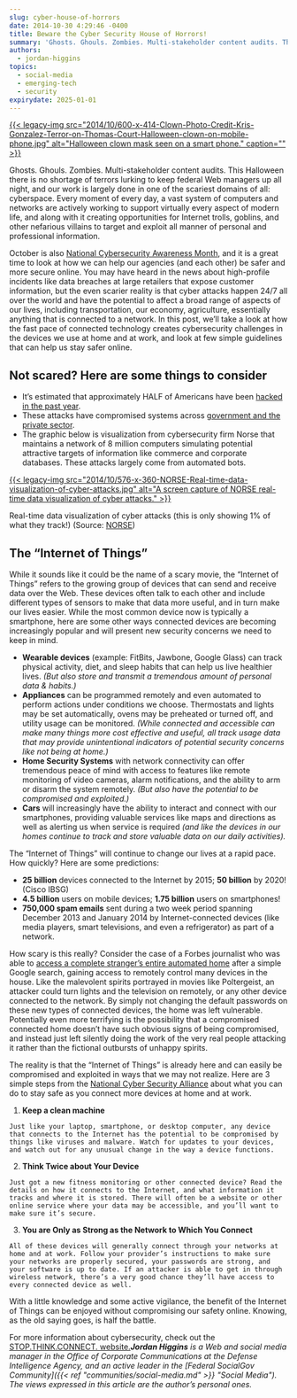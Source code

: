 ```yaml
---
slug: cyber-house-of-horrors
date: 2014-10-30 4:29:46 -0400
title: Beware the Cyber Security House of Horrors!
summary: 'Ghosts. Ghouls. Zombies. Multi-stakeholder content audits. This Halloween there is no shortage of terrors lurking to keep federal Web managers up all night, and our work is largely done in one of the scariest domains of all: cyberspace. Every moment of every day, a vast system of computers and networks are actively working to support'
authors:
  - jordan-higgins
topics:
  - social-media
  - emerging-tech
  - security
expirydate: 2025-01-01
---
```


[{{< legacy-img src="2014/10/600-x-414-Clown-Photo-Credit-Kris-Gonzalez-Terror-on-Thomas-Court-Halloween-clown-on-mobile-phone.jpg" alt="Halloween clown mask seen on a smart phone." caption="" >}}](https://s3.amazonaws.com/digitalgov/_legacy-img/2014/10/600-x-414-Clown-Photo-Credit-Kris-Gonzalez-Terror-on-Thomas-Court-Halloween-clown-on-mobile-phone.jpg) 

Ghosts. Ghouls. Zombies. Multi-stakeholder content audits. This Halloween there is no shortage of terrors lurking to keep federal Web managers up all night, and our work is largely done in one of the scariest domains of all: cyberspace. Every moment of every day, a vast system of computers and networks are actively working to support virtually every aspect of modern life, and along with it creating opportunities for Internet trolls, goblins, and other nefarious villains to target and exploit all manner of personal and professional information.

October is also [National Cybersecurity Awareness Month](http://www.staysafeonline.org/ncsam/landing-page/), and it is a great time to look at how we can help our agencies (and each other) be safer and more secure online. You may have heard in the news about high-profile incidents like data breaches at large retailers that expose customer information, but the even scarier reality is that cyber attacks happen 24/7 all over the world and have the potential to affect a broad range of aspects of our lives, including transportation, our economy, agriculture, essentially anything that is connected to a network. In this post, we’ll take a look at how the fast pace of connected technology creates cybersecurity challenges in the devices we use at home and at work, and look at few simple guidelines that can help us stay safer online.

## Not scared? Here are some things to consider

  * It’s estimated that approximately HALF of Americans have been [hacked in the past year](http://money.cnn.com/2014/05/28/technology/security/hack-data-breach/).
  * These attacks have compromised systems across [government and the private sector](http://www.informationisbeautiful.net/visualizations/worlds-biggest-data-breaches-hacks/).
  * The graphic below is visualization from cybersecurity firm Norse that maintains a network of 8 million computers simulating potential attractive targets of information like commerce and corporate databases. These attacks largely come from automated bots.

[{{< legacy-img src="2014/10/576-x-360-NORSE-Real-time-data-visualization-of-cyber-attacks.jpg" alt="A screen capture of NORSE real-time data visualization of cyber attacks." >}}](https://s3.amazonaws.com/digitalgov/_legacy-img/2014/10/576-x-360-NORSE-Real-time-data-visualization-of-cyber-attacks.jpg)
  
Real-time data visualization of cyber attacks (this is only showing 1% of what they track!) (Source: [NORSE](http://map.ipviking.com/))

## The “Internet of Things”

While it sounds like it could be the name of a scary movie, the “Internet of Things” refers to the growing group of devices that can send and receive data over the Web. These devices often talk to each other and include different types of sensors to make that data more useful, and in turn make our lives easier. While the most common device now is typically a smartphone, here are some other ways connected devices are becoming increasingly popular and will present new security concerns we need to keep in mind.

  * **Wearable devices** (example: FitBits, Jawbone, Google Glass) can track physical activity, diet, and sleep habits that can help us live healthier lives. _(But also store and transmit a tremendous amount of personal data & habits.)_
  * **Appliances** can be programmed remotely and even automated to perform actions under conditions we choose. Thermostats and lights may be set automatically, ovens may be preheated or turned off, and utility usage can be monitored. _(While connected and accessible can make many things more cost effective and useful, all track usage data that may provide unintentional indicators of potential security concerns like not being at home.)_
  * **Home Security Systems** with network connectivity can offer tremendous peace of mind with access to features like remote monitoring of video cameras, alarm notifications, and the ability to arm or disarm the system remotely. _(But also have the potential to be compromised and exploited.)_
  * **Cars** will increasingly have the ability to interact and connect with our smartphones, providing valuable services like maps and directions as well as alerting us when service is required _(and like the devices in our homes continue to track and store valuable data on our daily activities)._

The “Internet of Things” will continue to change our lives at a rapid pace. How quickly? Here are some predictions:

  * **25 billion** devices connected to the Internet by 2015; **50 billion** by 2020! (Cisco IBSG)
  * **4.5 billion** users on mobile devices; **1.75 billion** users on smartphones!
  * **750,000 spam emails** sent during a two week period spanning December 2013 and January 2014 by Internet-connected devices (like media players, smart televisions, and even a refrigerator) as part of a network.

How scary is this really? Consider the case of a Forbes journalist who was able to [access a complete stranger’s entire automated home](http://www.forbes.com/sites/kashmirhill/2013/07/26/smart-homes-hack/) after a simple Google search, gaining access to remotely control many devices in the house. Like the malevolent spirits portrayed in movies like Poltergeist, an attacker could turn lights and the television on remotely, or any other device connected to the network. By simply not changing the default passwords on these new types of connected devices, the home was left vulnerable. Potentially even more terrifying is the possibility that a compromised connected home doesn’t have such obvious signs of being compromised, and instead just left silently doing the work of the very real people attacking it rather than the fictional outbursts of unhappy spirits.

The reality is that the “Internet of Things” is already here and can easily be compromised and exploited in ways that we may not realize. Here are 3 simple steps from the [National Cyber Security Alliance](http://www.staysafeonline.org/ncsam/landing-page/) about what you can do to stay safe as you connect more devices at home and at work.

  1. **Keep a clean machine**
  
    Just like your laptop, smartphone, or desktop computer, any device that connects to the Internet has the potential to be compromised by things like viruses and malware. Watch for updates to your devices, and watch out for any unusual change in the way a device functions.
  2. **Think Twice about Your Device**
  
    Just got a new fitness monitoring or other connected device? Read the details on how it connects to the Internet, and what information it tracks and where it is stored. There will often be a website or other online service where your data may be accessible, and you’ll want to make sure it’s secure.
  3. **You are Only as Strong as the Network to Which You Connect**
  
    All of these devices will generally connect through your networks at home and at work. Follow your provider’s instructions to make sure your networks are properly secured, your passwords are strong, and your software is up to date. If an attacker is able to get in through wireless network, there’s a very good chance they’ll have access to every connected device as well.

With a little knowledge and some active vigilance, the benefit of the Internet of Things can be enjoyed without compromising our safety online. Knowing, as the old saying goes, is half the battle.

For more information about cybersecurity, check out the [STOP.THINK.CONNECT. website.](http://www.staysafeonline.org/stop-think-connect/)_**Jordan Higgins** is a Web and social media manager in the Office of Corporate Communications at the Defense Intelligence Agency, and an active leader in the [Federal SocialGov Community]({{< ref "communities/social-media.md" >}} "Social Media"). The views expressed in this article are the author&#8217;s personal ones._